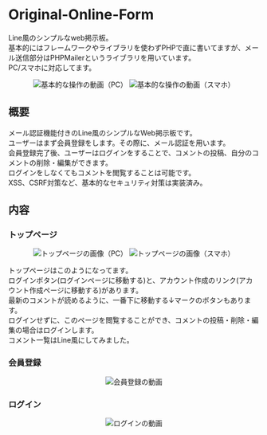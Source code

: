 # Original-Online-Form
Line風のシンプルなweb掲示板。  
基本的にはフレームワークやライブラリを使わずPHPで直に書いてますが、メール送信部分はPHPMailerというライブラリを用いています。  
PC/スマホに対応してます。
<div align="center">
<img src="https://raw.github.com/wiki/s-tsuiki/Original-Online-Form/images/Untitled.gif" alt="基本的な操作の動画（PC）">
<img src="https://raw.github.com/wiki/s-tsuiki/Original-Online-Form/images/Untitled.gif" alt="基本的な操作の動画（スマホ）">
</div>

## 概要
メール認証機能付きのLine風のシンプルなWeb掲示板です。  
ユーザーはまず会員登録をします。その際に、メール認証を用います。  
会員登録完了後、ユーザーはログインをすることで、コメントの投稿、自分のコメントの削除・編集ができます。  
ログインをしなくてもコメントを閲覧することは可能です。  
XSS、CSRF対策など、基本的なセキュリティ対策は実装済み。

## 内容
### トップページ
<div align="center">
<img src="https://raw.github.com/wiki/s-tsuiki/Original-Online-Form/images/Untitled.jpeg" alt="トップページの画像（PC）">
<img src="https://raw.github.com/wiki/s-tsuiki/Original-Online-Form/images/Untitled.jpeg" alt="トップページの画像（スマホ）">
</div>

トップページはこのようになってます。  
ログインボタン(ログインページに移動する)と、アカウント作成のリンク(アカウント作成ページに移動する)があります。  
最新のコメントが読めるように、一番下に移動する↓マークのボタンもあります。  
ログインせずに、このページを閲覧することができ、コメントの投稿・削除・編集の場合はログインします。  
コメント一覧はLine風にしてみました。
### 会員登録
<div align="center">
<img src="https://raw.github.com/wiki/s-tsuiki/Original-Online-Form/images/Untitled.gif" alt="会員登録の動画">
</div>


### ログイン
<div align="center">
<img src="https://raw.github.com/wiki/s-tsuiki/Original-Online-Form/images/Untitled.gif" alt="ログインの動画">
</div>
